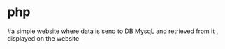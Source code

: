# php
#a simple website where data is send to DB MysqL and retrieved from it , displayed on the website 
